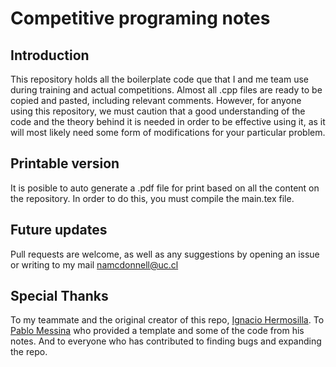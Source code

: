# Competitive programing notes

## Introduction

This repository holds all the boilerplate code que that I and me team use during training and actual competitions. Almost all .cpp files are ready to be copied and pasted, including relevant comments. However, for anyone using this repository, we must caution that a good understanding of the code and the theory behind it is needed in order to be effective using it, as it will most likely need some form of modifications for your particular problem.

## Printable version

It is posible to auto generate a .pdf file for print based on all the content on the repository. In order to do this, you must compile the main.tex file.

## Future updates

Pull requests are welcome, as well as any suggestions by opening an issue or writing to my mail namcdonnell@uc.cl

## Special Thanks

To my teammate and the original creator of this repo, [Ignacio Hermosilla](https://github.com/ignaciohermosillacornejo). To [Pablo Messina](https://github.com/PabloMessina) who provided a template and some of the code from his notes. And to everyone who has contributed to finding bugs and expanding the repo.
